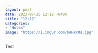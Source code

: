 ```yaml
---
layout: post
date: 2023-07-25 12:12 -0400
title: "12:12"
categories:
- "Notes"
image: "https://i.imgur.com/bAHXYRa.jpg"
---
```


Test 

